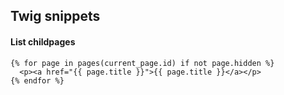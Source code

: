 ## Twig snippets
#### List childpages

    {% for page in pages(current_page.id) if not page.hidden %}
      <p><a href="{{ page.title }}">{{ page.title }}</a></p>
    {% endfor %}
